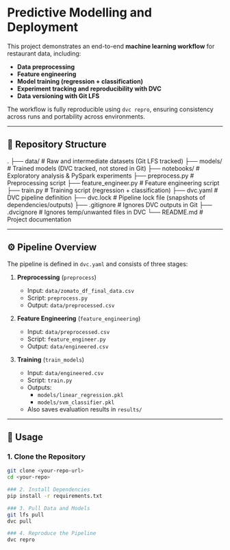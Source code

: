 # Predictive Modelling and Deployment  

This project demonstrates an end-to-end **machine learning workflow** for restaurant data, including:  

- **Data preprocessing**  
- **Feature engineering**  
- **Model training (regression + classification)**  
- **Experiment tracking and reproducibility with DVC**  
- **Data versioning with Git LFS**  

The workflow is fully reproducible using `dvc repro`, ensuring consistency across runs and portability across environments.  

---

## 📂 Repository Structure  

.
├── data/ # Raw and intermediate datasets (Git LFS tracked)
├── models/ # Trained models (DVC tracked, not stored in Git)
├── notebooks/ # Exploratory analysis & PySpark experiments
├── preprocess.py # Preprocessing script
├── feature_engineer.py # Feature engineering script
├── train.py # Training script (regression + classification)
├── dvc.yaml # DVC pipeline definition
├── dvc.lock # Pipeline lock file (snapshots of dependencies/outputs)
├── .gitignore # Ignores DVC outputs in Git
├── .dvcignore # Ignores temp/unwanted files in DVC
└── README.md # Project documentation

---

## ⚙️ Pipeline Overview  

The pipeline is defined in `dvc.yaml` and consists of three stages:  

1. **Preprocessing** (`preprocess`)  
   - Input: `data/zomato_df_final_data.csv`  
   - Script: `preprocess.py`  
   - Output: `data/preprocessed.csv`  

2. **Feature Engineering** (`feature_engineering`)  
   - Input: `data/preprocessed.csv`  
   - Script: `feature_engineer.py`  
   - Output: `data/engineered.csv`  

3. **Training** (`train_models`)  
   - Input: `data/engineered.csv`  
   - Script: `train.py`  
   - Outputs:  
     - `models/linear_regression.pkl`  
     - `models/svm_classifier.pkl`  
   - Also saves evaluation results in `results/`  

---

## 🚀 Usage  

### 1. Clone the Repository  
```bash
git clone <your-repo-url>
cd <your-repo>

### 2. Install Dependencies
pip install -r requirements.txt

### 3. Pull Data and Models
git lfs pull
dvc pull

### 4. Reproduce the Pipeline
dvc repro
